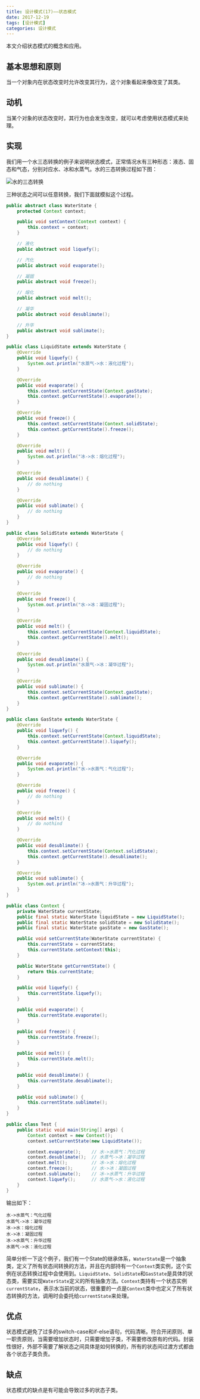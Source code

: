 ```yaml
---
title: 设计模式(17)——状态模式
date: 2017-12-19
tags: [设计模式]
categories: 设计模式
---
```


本文介绍状态模式的概念和应用。

<!--more-->

## 基本思想和原则

当一个对象内在状态改变时允许改变其行为，这个对象看起来像改变了其类。

## 动机

当某个对象的状态改变时，其行为也会发生改变，就可以考虑使用状态模式来处理。

## 实现

我们用一个水三态转换的例子来说明状态模式，正常情况水有三种形态：液态、固态和气态，分别对应水、冰和水蒸气。水的三态转换过程如下图：

![水的三态转换](/assets/images/post_imgs/design_pattern_3.png)

三种状态之间可以任意转换，我们下面就模拟这个过程。

```Java
public abstract class WaterState {
    protected Context context;

    public void setContext(Context context) {
        this.context = context;
    }

    // 液化
    public abstract void liquefy();

    // 汽化
    public abstract void evaporate();

    // 凝固
    public abstract void freeze();

    // 熔化
    public abstract void melt();

    // 凝华
    public abstract void desublimate();

    // 升华
    public abstract void sublimate();
}

public class LiquidState extends WaterState {
    @Override
    public void liquefy() {
        System.out.println("水蒸气->水：液化过程");
    }

    @Override
    public void evaporate() {
        this.context.setCurrentState(Context.gasState);
        this.context.getCurrentState().evaporate();
    }

    @Override
    public void freeze() {
        this.context.setCurrentState(Context.solidState);
        this.context.getCurrentState().freeze();
    }

    @Override
    public void melt() {
        System.out.println("冰->水：熔化过程");
    }

    @Override
    public void desublimate() {
        // do nothing
    }

    @Override
    public void sublimate() {
        // do nothing
    }
}

public class SolidState extends WaterState {
    @Override
    public void liquefy() {
        // do nothing
    }

    @Override
    public void evaporate() {
        // do nothing
    }

    @Override
    public void freeze() {
        System.out.println("水->冰：凝固过程");
    }

    @Override
    public void melt() {
        this.context.setCurrentState(Context.liquidState);
        this.context.getCurrentState().melt();
    }

    @Override
    public void desublimate() {
        System.out.println("水蒸气->冰：凝华过程");
    }

    @Override
    public void sublimate() {
        this.context.setCurrentState(Context.gasState);
        this.context.getCurrentState().sublimate();
    }
}

public class GasState extends WaterState {
    @Override
    public void liquefy() {
        this.context.setCurrentState(Context.liquidState);
        this.context.getCurrentState().liquefy();
    }

    @Override
    public void evaporate() {
        System.out.println("水->水蒸气：气化过程");
    }

    @Override
    public void freeze() {
        // do nothing
    }

    @Override
    public void melt() {
        // do nothind
    }

    @Override
    public void desublimate() {
        this.context.setCurrentState(Context.solidState);
        this.context.getCurrentState().desublimate();
    }

    @Override
    public void sublimate() {
        System.out.println("冰->水蒸气：升华过程");
    }
}

public class Context {
    private WaterState currentState;
    public final static WaterState liquidState = new LiquidState();
    public final static WaterState solidState = new SolidState();
    public final static WaterState gasState = new GasState();

    public void setCurrentState(WaterState currentState) {
        this.currentState = currentState;
        this.currentState.setContext(this);
    }

    public WaterState getCurrentState() {
        return this.currentState;
    }

    public void liquefy() {
        this.currentState.liquefy();
    }

    public void evaporate() {
        this.currentState.evaporate();
    }

    public void freeze() {
        this.currentState.freeze();
    }

    public void melt() {
        this.currentState.melt();
    }

    public void desublimate() {
        this.currentState.desublimate();
    }

    public void sublimate() {
        this.currentState.sublimate();
    }
}

public class Test {
    public static void main(String[] args) {
        Context context = new Context();
        context.setCurrentState(new LiquidState());

        context.evaporate();    // 水->水蒸气：汽化过程
        context.desublimate();  // 水蒸气->冰：凝华过程
        context.melt();         // 冰->水：熔化过程
        context.freeze();       // 水->冰：凝固过程
        context.sublimate();    // 冰->水蒸气：升华过程
        context.liquefy();      // 水蒸气->水：液化过程
    }
}
```

输出如下：

```
水->水蒸气：气化过程
水蒸气->冰：凝华过程
冰->水：熔化过程
水->冰：凝固过程
冰->水蒸气：升华过程
水蒸气->水：液化过程
```

简单分析一下这个例子，我们有一个State的继承体系，`WaterState`是一个抽象类，定义了所有状态间转换的方法，并且在内部持有一个`Context`类实例，这个实例在状态转换过程中会使用到。`LiquidState`、`SolidState`和`GasState`是具体的状态类，需要实现`WaterState`定义的所有抽象方法。`Context`类持有一个状态实例`currentState`，表示水当前的状态，很重要的一点是`Context`类中也定义了所有状态转换的方法，调用时会委托给`currentState`来处理。

## 优点

状态模式避免了过多的switch-case和if-else语句，代码清晰。符合开闭原则、单一职责原则，当需要增加状态时，只需要增加子类，不需要修改原有的代码。封装性很好，外部不需要了解状态之间具体是如何转换的，所有的状态间过渡方式都由各个状态子类负责。

## 缺点

状态模式的缺点是有可能会导致过多的状态子类。